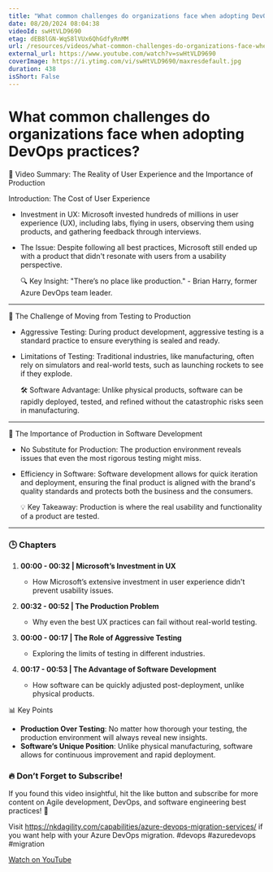 ```yaml
---
title: "What common challenges do organizations face when adopting DevOps practices?"
date: 08/20/2024 08:04:38
videoId: swHtVLD9690
etag: dEB8lGN-WqS8lVUx6QhGdfyRnMM
url: /resources/videos/what-common-challenges-do-organizations-face-when-adopting-devops-practices-
external_url: https://www.youtube.com/watch?v=swHtVLD9690
coverImage: https://i.ytimg.com/vi/swHtVLD9690/maxresdefault.jpg
duration: 438
isShort: False
---
```


# What common challenges do organizations face when adopting DevOps practices?

🎥 Video Summary: The Reality of User Experience and the Importance of Production

Introduction: The Cost of User Experience

- Investment in UX: Microsoft invested hundreds of millions in user experience (UX), including labs, flying in users, observing them using products, and gathering feedback through interviews.
- The Issue: Despite following all best practices, Microsoft still ended up with a product that didn't resonate with users from a usability perspective.
  
  🔍 Key Insight: "There’s no place like production." - Brian Harry, former Azure DevOps team leader.

---

 🚀 The Challenge of Moving from Testing to Production

- Aggressive Testing: During product development, aggressive testing is a standard practice to ensure everything is sealed and ready.
- Limitations of Testing: Traditional industries, like manufacturing, often rely on simulators and real-world tests, such as launching rockets to see if they explode.
  
  🛠 Software Advantage: Unlike physical products, software can be rapidly deployed, tested, and refined without the catastrophic risks seen in manufacturing.

---

 🎯 The Importance of Production in Software Development

- No Substitute for Production: The production environment reveals issues that even the most rigorous testing might miss.
- Efficiency in Software: Software development allows for quick iteration and deployment, ensuring the final product is aligned with the brand's quality standards and protects both the business and the consumers.

  💡 Key Takeaway: Production is where the real usability and functionality of a product are tested. 

---

### 🕒 Chapters

1. **00:00 - 00:32 | Microsoft’s Investment in UX** 
   - How Microsoft’s extensive investment in user experience didn't prevent usability issues.

2. **00:32 - 00:52 | The Production Problem**
   - Why even the best UX practices can fail without real-world testing.

3. **00:00 - 00:17 | The Role of Aggressive Testing**
   - Exploring the limits of testing in different industries.

4. **00:17 - 00:53 | The Advantage of Software Development**
   - How software can be quickly adjusted post-deployment, unlike physical products.

 📊 Key Points

- **Production Over Testing**: No matter how thorough your testing, the production environment will always reveal new insights.
- **Software’s Unique Position**: Unlike physical manufacturing, software allows for continuous improvement and rapid deployment.


### **🔥 Don’t Forget to Subscribe!**

If you found this video insightful, hit the like button and subscribe for more content on Agile development, DevOps, and software engineering best practices! 🚀

Visit https://nkdagility.com/capabilities/azure-devops-migration-services/ if you want help with your Azure DevOps migration. #devops #azuredevops #migration

[Watch on YouTube](https://www.youtube.com/watch?v=swHtVLD9690)
